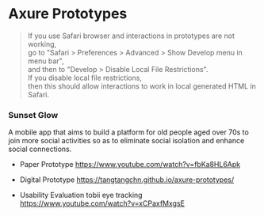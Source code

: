 # Axure Prototypes

> If you use Safari browser and interactions in prototypes are not working,  
> go to "Safari > Preferences > Advanced > Show Develop menu in menu bar",  
> and then to "Develop > Disable Local File Restrictions".  
> If you disable local file restrictions,  
> then this should allow interactions to work in local generated HTML in Safari.

### Sunset Glow

A mobile app that aims to build a platform for old people aged over 70s to join more social activities so as to eliminate social isolation and enhance social connections.  

* Paper Prototype
https://www.youtube.com/watch?v=fbKa8HL6Apk

* Digital Prototype
https://tangtangchn.github.io/axure-prototypes/

* Usability Evaluation
tobii eye tracking  
https://www.youtube.com/watch?v=xCPaxfMxgsE

